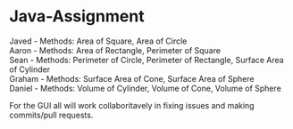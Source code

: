 # Java-Assignment

Javed - Methods: Area of Square, Area of Circle<br/>
Aaron - Methods: Area of Rectangle, Perimeter of Square<br/>
Sean - Methods: Perimeter of Circle, Perimeter of Rectangle, Surface Area of Cylinder<br/>
Graham - Methods: Surface Area of Cone, Surface Area of Sphere<br/>
Daniel - Methods: Volume of Cylinder, Volume of Cone, Volume of Sphere

For the GUI all will work collaboritavely in fixing issues and making commits/pull requests.
